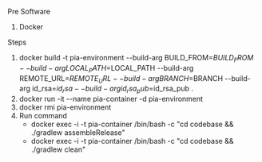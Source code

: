 Pre Software
1. Docker 

Steps
1. docker build -t pia-environment --build-arg BUILD_FROM=$BUILD_FROM --build-arg LOCAL_PATH=$LOCAL_PATH --build-arg REMOTE_URL=$REMOTE_URL --build-arg BRANCH=$BRANCH --build-arg id_rsa=$id_rsa --build-arg id_rsa_pub=$id_rsa_pub .
2. docker run -it --name pia-container -d pia-environment
3. docker rmi pia-environment
4. Run command 
   - docker exec -i -t pia-container /bin/bash -c "cd codebase && ./gradlew assembleRelease"
   - docker exec -i -t pia-container /bin/bash -c "cd codebase && ./gradlew clean"